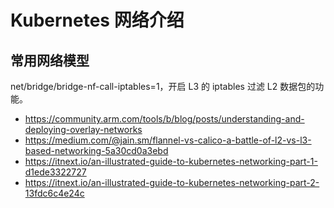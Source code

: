 # Kubernetes 网络介绍

## 常用网络模型


net/bridge/bridge-nf-call-iptables=1，开启 L3 的 iptables 过滤 L2 数据包的功能。

- https://community.arm.com/tools/b/blog/posts/understanding-and-deploying-overlay-networks
- https://medium.com/@jain.sm/flannel-vs-calico-a-battle-of-l2-vs-l3-based-networking-5a30cd0a3ebd
- https://itnext.io/an-illustrated-guide-to-kubernetes-networking-part-1-d1ede3322727
- https://itnext.io/an-illustrated-guide-to-kubernetes-networking-part-2-13fdc6c4e24c

